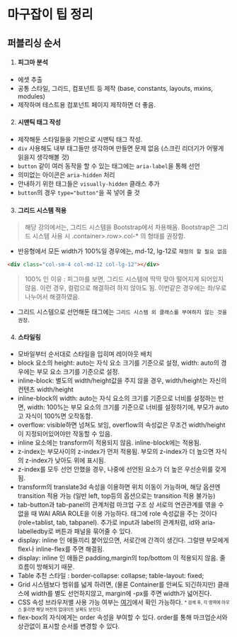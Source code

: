 # 마구잡이 팁 정리

## 퍼블리싱 순서

1. #### 피그마 분석

- 에셋 추출
- 공통 스타일, 그리드, 컴포넌트 등 제작 (base, constants, layouts, mxins, modules)
- 제작하며 테스트용 컴포넌트 페이지 제작하면 더 좋음.

2. #### 시맨틱 태그 작성

- 제작해둔 스타일들을 기반으로 시맨틱 태그 작성.
- `div` 사용해도 내부 태그들만 생각하며 만들면 문제 없음 (스크린 리더기가 어떻게 읽을지 생각해볼 것)
- `button` 같이 여러 동작을 할 수 있는 태그에는 `aria-label`을 통해 선언
- 의미없는 아이콘은 `aria-hidden` 처리
- 안내하기 위한 태그들은 `visually-hidden` 클래스 추가
- `button`의 경우 `type="button"`을 꼭 넣어 줄 것

3. #### 그리드 시스템 적용

> 해당 강의에서는, 그리드 시스템을 Bootstrap에서 차용해옴. Bootstrap은 그리드 시스템 사용 시 .container>.row>.col-\* 의 형태를 권장함.

- 반응형에서 모든 width가 100%일 경우에는, md-12, lg-12로 `재정의 할 필요 없음`

```html
<div class="col-sm-4 col-md-12 col-lg-12"></div>
```

> 100% 인 이유 : 피그마를 보면, 그리드 시스템에 딱딱 맞아 떨어지게 되어있지 않음. 이런 경우, 컬럼으로 해결하려 하지 않아도 됨. 이번같은 경우에는 좌/우로 나누어서 해결하였음.

- 그리드 시스템으로 선언해둔 태그에는 `그리드 시스템 외 클래스를 부여하지 않는 것을 권장`.

4. #### 스타일링

- 모바일부터 순서대로 스타일을 입히며 레이아웃 배치
- block 요소의 height: auto는 자식 요소 크기를 기준으로 설정, width: auto의 경우에는 부모 요소 크기를 기준으로 설정.
- inline-block: 별도의 width/height값을 주지 않을 경우, width/height는 자신의 컨텐츠 width/height
- inline-block의 width: auto는 자식 요소의 크기를 기준으로 너비를 설정하는 반면, width: 100%는 부모 요소의 크기를 기준으로 너비를 설정하기에, 부모가 auto고 자식이 100%면 오작동함.
- overflow: visible하면 넘쳐도 보임, overflow의 속성값은 무조건 width/height이 지정되어있어야만 작동할 수 있음.
- inline 요소에는 transform이 적용되지 않음. inline-block에는 적용됨.
- z-index는 부모사이의 z-index가 먼저 적용됨. 부모의 z-index가 더 높으면 자식의 z-index가 낮아도 위에 표시됨.
- z-index를 모두 선언 안했을 경우, 나중에 선언된 요소가 더 높은 우선순위를 갖게 됨.
- transform의 translate3d 속성을 이용하면 위치 이동이 가능하며, 해당 옵션엔 transition 적용 가능 (일반 left, top등의 옵션으로는 transition 적용 불가능)
- tab-button과 tab-panel의 관계처럼 마크업 구조 상 서로의 연관관계를 엮을 수 없을 때 WAI ARIA ROLE을 이용 가능하다. 태그에 role 속성값을 주는 것이다(role=tablist, tab, tabpanel). 추가로 input과 label의 관계처럼, id와 aria-labelledby로 버튼과 패널을 묶어줄 수 있다.
- display: inline 인 애들끼리 붙어있으면, 서로간에 간격이 생긴다. 그럴땐 부모에게 flex나 inline-flex를 주면 해결됨.
- display: inline 인 애들은 padding,margin의 top/bottom 이 적용되지 않음. 줄 흐름이 방해되기 때문.
- Table 추천 스타일 : border-collapse: collapse; table-layout: fixed;
- Grid 시스템보다 범위를 넓게 하려면, (물론 Container를 안써도 되긴하지만) 클래스에 width를 별도 선언하지않고, margin에 -px를 주면 width가 넓어진다.
- CSS 속성 브라우저별 사용 가능 여부는 [여기](https://caniuse.com/)에서 확인 가능하다. <sub><sup>\* 검색 후, 각 영역에 마우스 올리면 해당 버전의 업데이트 날짜도 보인다.</sup></sub>
- flex-box의 자식에게는 order 속성을 부여할 수 있다. order를 통해 마크업순서와 상관없이 표시할 순서를 변경할 수 있다.
